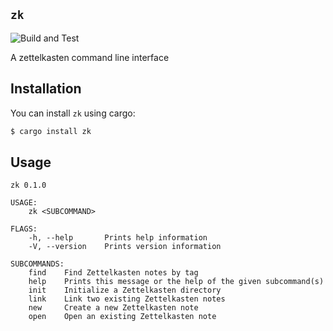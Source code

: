 ## `zk`

![Build and Test](https://github.com/terror/zk/actions/workflows/rust.yml/badge.svg)

A zettelkasten command line interface

## Installation

You can install `zk` using cargo:
```bash
$ cargo install zk
```

## Usage

```
zk 0.1.0

USAGE:
    zk <SUBCOMMAND>

FLAGS:
    -h, --help       Prints help information
    -V, --version    Prints version information

SUBCOMMANDS:
    find    Find Zettelkasten notes by tag
    help    Prints this message or the help of the given subcommand(s)
    init    Initialize a Zettelkasten directory
    link    Link two existing Zettelkasten notes
    new     Create a new Zettelkasten note
    open    Open an existing Zettelkasten note
```
